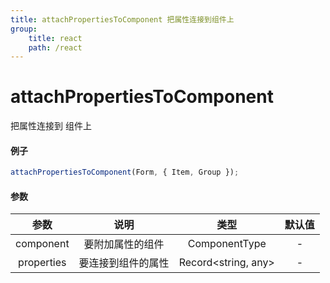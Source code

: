 ```yaml
---
title: attachPropertiesToComponent 把属性连接到组件上
group:
    title: react
    path: /react
---
```


# attachPropertiesToComponent

把属性连接到 组件上

#### 例子

```ts
attachPropertiesToComponent(Form, { Item, Group });
```

#### 参数

|    参数    |        说明        |        类型         | 默认值 |
| :--------: | :----------------: | :-----------------: | :----: |
| component  |  要附加属性的组件  |    ComponentType    |   -    |
| properties | 要连接到组件的属性 | Record<string, any> |   -    |
